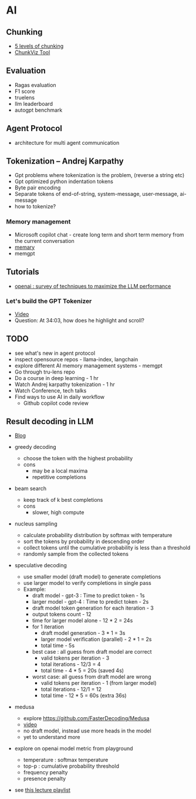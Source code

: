 # AI

## Chunking

- [5 levels of chunking](https://youtu.be/8OJC21T2SL4?si=ljYjQkVy7MOUtgWT)
- [ChunkViz Tool](https://chunkviz.up.railway.app/)

## Evaluation
- Ragas evaluation
- F1 score
- truelens
- llm leaderboard
- autogpt benchmark

## Agent Protocol
- architecture for multi agent communication

## Tokenization – Andrej Karpathy

- Gpt problems where tokenization is the problem, (reverse a string etc)
- Gpt optimized python indentation tokens
- Byte pair encoding
- Separate tokens of end-of-string, system-message, user-message, ai-message
- how to tokenize?

### Memory management

- Microsoft copilot chat - create long term and short term memory from the current conversation
- [memary](https://github.com/kingjulio8238/memary)
- memgpt

## Tutorials
- [openai : survey of techniques to maximize the LLM performance](https://youtu.be/ahnGLM-RC1Y?si=z5rcC6Ex_MiGyghs)

### Let's build the GPT Tokenizer
- [Video](https://youtu.be/zduSFxRajkE?si=SmhGh_SvWjXf5-cp)
- Question: At 34:03, how does he highlight and scroll?

## TODO
- see what's new in agent protocol
- inspect opensource repos - llama-index, langchain
- explore different AI memory management systems - memgpt
- Go through tru-lens repo
- Do a course in deep learning - 1 hr 
- Watch Andrej karpathy tokenization - 1 hr
- Watch Conference, tech talks
- Find ways to use AI in daily workflow
    - Github copilot code review

## Result decoding in LLM
- [Blog](https://medium.com/@aalokpatwa/llm-decoding-balancing-quality-and-latency-23632cc0277e)
- greedy decoding
    - choose the token with the highest probability
    - cons
        - may be a local maxima
        - repetitive completions
- beam search
    - keep track of k best completions
    - cons
        - slower, high compute
- nucleus sampling
    - calculate probability distribution by softmax with temperature
    - sort the tokens by probability in descending order
    - collect tokens until the cumulative probability is less than a threshold
    - randomly sample from the collected tokens
- speculative decoding
    - use smaller model (draft model) to generate completions
    - use larger model to verify completions in single pass
    - Example:
        - draft model - gpt-3 : Time to predict token - 1s
        - larger model - gpt-4 : Time to predict token - 2s
        - draft model token generation for each iteration - 3
        - output tokens count - 12
        - time for larger model alone - 12 * 2 = 24s
        - for 1 iteration
            - draft model generation - 3 * 1 = 3s
            - larger model verification (parallel) - 2 * 1 = 2s
            - total time - 5s
        - best case : all guess from draft model are correct
            - valid tokens per iteration - 3
            - total iterations - 12/3 = 4
            - total time - 4 * 5 = 20s (saved 4s)
        - worst case: all guess from draft model are wrong
            - valid tokens per iteration - 1 (from larger model)
            - total iterations - 12/1 = 12
            - total time - 12 * 5 = 60s (extra 36s)

- medusa
    - explore https://github.com/FasterDecoding/Medusa
    - [video](https://youtu.be/Jjjn-J9SJ1s?si=Ky-Y44_-56Vm3aqY)
    - no draft model, instead use more heads in the model
    - yet to understand more

- explore on openai model metric from playground
    - temperature : softmax temperature
    - top-p : cumulative probability threshold
    - frequency penalty
    - presence penalty
    
- see [this lecture playlist](https://www.youtube.com/watch?v=RM6ZArd2nVc&ab_channel=BerkeleyRDICenteronDecentralization%26AI)